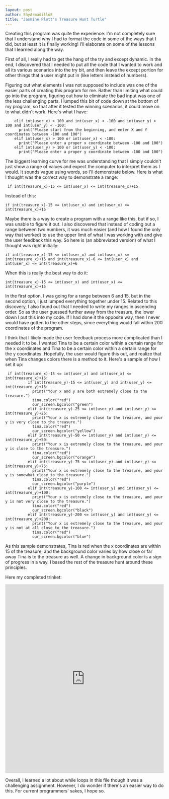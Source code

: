```yaml
---
layout: post
author: ShyArmadillo8
title: "Jasmine Plott's Treasure Hunt Turtle"
---
```


Creating this program was quite the experience.  I'm not completely sure that I understand why I had to format the code in some of the ways 
that I did, but at least it is finally working! I'll elaborate on some of the lessons that I learned along the way.

First of all, I really had to get the hang of the try and except dynamic.  In the end, I discovered that I needed to put all the code that
I wanted to work and all its various scenarios into the try bit, and then leave the except portion for other things that a user might put 
in (like letters instead of numbers).  

Figuring out what elements I was not supposed to include was one of the easier parts of creating this program for me.  Rather than limiting
what could go into the program, figuring out how to eliminate the bad input was one of the less challenging parts.  I lumped this bit of
code down at the bottom of my program, so that after it tested the winning scenarios, it could move on to what didn't work.  Here's
what I have:

```
    elif int(user_x) > 100 and int(user_x) < -100 and int(user_y) > 100 and int(user_y) < -100:
      print("Please start from the beginning, and enter X and Y coordinates between -100 and 100")
    elif int(user_x) > 100 or int(user_x) < -100:
      print("Please enter a proper x coordinate between -100 and 100")
    elif int(user_y) > 100 or int(user_y) < -100:
      print("Please enter a proper y coordinate between -100 and 100")
```

The biggest learning curve for me was understanding that I simply couldn't just show a range of values and expect the computer to interpret
them as I would.  It sounds vague using words, so I'll demonstrate below.  Here is what I thought was the correct way to demonstrate a 
range:

```
 if int(treasure_x)-15 <= int(user_x) <= int(treasure_x)+15
```

Instead of this:

```
if int(treasure_x)-15 <= int(user_x) and int(user_x) <= int(treasure_x)+15
```

Maybe there is a way to create a program with a range like this, but if so, I was unable to figure it out.  I also discovered that instead of 
coding out a range between two numbers, it was much easier (and how I found the only way that worked) to use the upper limit of what I
was working with and give the user feedback this way.  So here is (an abbreviated version) of what I thought was right initially:

```
if int(treasure_x)-15 <= int(user_x) and int(user_x) <= int(treasure_x)+15 and int(treasure_x)-6 <= int(user_x) and int(user_x) <= int(treasure_x)+6
```
When this is really the best way to do it:

```
int(treasure_x)-15 <= int(user_x) and int(user_x) <= int(treasure_x)+15
```
In the first option, I was going for a range between 6 and 15, but in the second option, I just lumped everything together under 15.  Related
to this discovery, I also found out that I needed to write my ranges in ascending order.  So as the user guessed further away from the 
treasure, the lower down I put this into my code. If I had done it the opposite way, then I never would have gotten to the other steps,
since everything would fall within 200 coordinates of the program.

I think that I likely made the user feedback process more complicated than I needed it to be.  I wanted Tina to be a certain color within
a certain range for the x coordinates and Tina to be a certain color within a certain range for the y coordinates.  Hopefully, the user
would figure this out, and realize that when Tina changes colors there is a method to it.  Here's a sample of how I set it up:

```
 if int(treasure_x)-15 <= int(user_x) and int(user_x) <= int(treasure_x)+15: 
          if int(treasure_y)-15 <= int(user_y) and int(user_y) <= int(treasure_y)+15:
            print("Your x and y are both extremely close to the treasure.")
            tina.color("red")
            our_screen.bgcolor("green")
          elif int(treasure_y)-25 <= int(user_y) and int(user_y) <= int(treasure_y)+25:         
            print("Your x is extremely close to the treasure, and your y is very close to the treasure.")
            tina.color("red")
            our_screen.bgcolor("yellow")
          elif int(treasure_y)-50 <= int(user_y) and int(user_y) <= int(treasure_y)+50:
            print("Your x is extremely close to the treasure, and your y is close to the treasure.")
            tina.color("red")          
            our_screen.bgcolor("orange")
          elif int(treasure_y)-75 <= int(user_y) and int(user_y) <= int(treasure_y)+75:
            print("Your x is extremely close to the treasure, and your y is somewhat close to the treasure.")
            tina.color("red")
            our_screen.bgcolor("purple")
          elif int(treasure_y)-100 <= int(user_y) and int(user_y) <= int(treasure_y)+100:
            print("Your x is extremely close to the treasure, and your y is not very close to the treasure.")
            tina.color("red")
            our_screen.bgcolor("black")
          elif int(treasure_y)-200 <= int(user_y) and int(user_y) <= int(treasure_y)+200:
            print("Your x is extremely close to the treasure, and your y is not at all close to the treasure.")
            tina.color("red")
            our_screen.bgcolor("blue")
```

As this sample demonstrates, Tina is red when the x coordinates are within 15 of the treasure, and the background color varies by
how close or far away Tina is to the treasure as well.  A change in background color is a sign of progress in a way.  I based the rest
of the treasure hunt around these principles.

Here my completed trinket:
<iframe src="https://trinket.io/embed/python/2cfdce2f0e" width="100%" height="600" frameborder="0" marginwidth="0" marginheight="0" allowfullscreen></iframe>

Overall, I learned a lot about while loops in this file though it was a challenging assignment.  However, I do wonder if there's an easier
way to do this.  For current programmers' sakes, I hope so.
